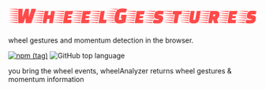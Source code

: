 # ![wheel gestures](./WheelGestures.svg)

wheel gestures and momentum detection in the browser.

[![npm (tag)](https://img.shields.io/npm/v/wheel-analyzer/latest.svg)](https://www.npmjs.com/package/use-location-state)
![GitHub top language](https://img.shields.io/github/languages/top/xiel/wheel-analyzer.svg)

you bring the wheel events, wheelAnalyzer returns wheel gestures & momentum information
